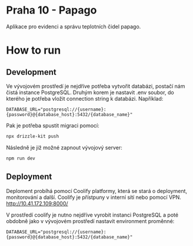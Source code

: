 # Praha 10 - Papago

Aplikace pro evidenci a správu teplotních čidel papago.

# How to run
## Development
Ve vývojovém prostředí je nejdříve potřeba vytvořit databázi, postačí nám čistá instance PostgreSQL.
Druhým korem je nastavit .env soubor, do kterého je potřeba vložit connection string k databázi.
Například:
```
DATABASE_URL="postgresql://{username}:{password}@{database_host}:5432/{database_name}"
```

Pak je potřeba spustit migraci pomocí:
```bash
npx drizzle-kit push
```

Následně je již možné zapnout vývojový server:
```bash
npm run dev
```

## Deployment

Deploment probíhá pomocí Coolify platformy, která se stará o deployment, monitorování a další.
Coolify je přístpuny v interní sítí nebo pomocí VPN.
http://10.41.172.109:8000/

V prostředí coolify je nutno nejdříve vyrobit instanci PostgreSQL a poté obdobně 
jako v vývojovém prostředí nastavit environment proměnné:
```
DATABASE_URL="postgresql://{username}:{password}@{database_host}:5432/{database_name}"
```

